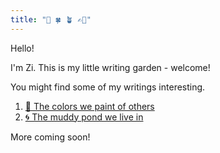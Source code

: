 ```yaml
---
title: "🏡 🍀 🪴 ✍🏼"
---
```


Hello!

I'm Zi. This is my little writing garden - welcome!

You might find some of my writings interesting.

1. [🎨 The colors we paint of others](./the-colors-we-paint-of-others)
2. [🌀 The muddy pond we live in](./the-muddy-pond-we-live-in)

More coming soon!
